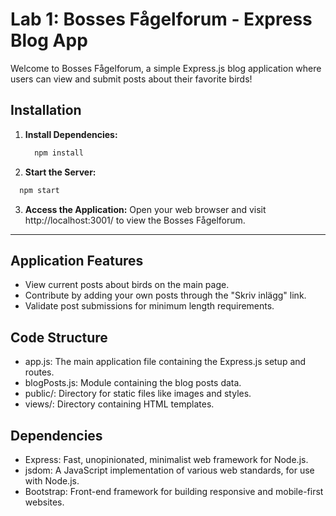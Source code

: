 # Lab 1: Bosses Fågelforum - Express Blog App

Welcome to Bosses Fågelforum, a simple Express.js blog application where users can view and submit posts about their favorite birds!

## Installation

1. **Install Dependencies:**
   ```bash
     npm install
2. **Start the Server:**
```bash
  npm start
```
3. **Access the Application:**
 Open your web browser and visit http://localhost:3001/ to view the Bosses Fågelforum.

***

## Application Features
* View current posts about birds on the main page.
* Contribute by adding your own posts through the "Skriv inlägg" link.
* Validate post submissions for minimum length requirements.
  
## Code Structure
* app.js: The main application file containing the Express.js setup and routes.
* blogPosts.js: Module containing the blog posts data.
* public/: Directory for static files like images and styles.
* views/: Directory containing HTML templates.

## Dependencies
* Express: Fast, unopinionated, minimalist web framework for Node.js.
* jsdom: A JavaScript implementation of various web standards, for use with Node.js.
* Bootstrap: Front-end framework for building responsive and mobile-first websites.
